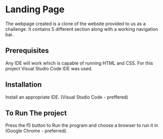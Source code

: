 # Landing Page
The webpage created is a clone of the website provided to us as a challenge. 
It contains 5 different section along with a working navigation bar.

## Prerequisites
Any IDE will work which is capable of running HTML and CSS. For this project Visual Studio Code IDE was used.

## Installation 
Install an appropriate IDE. (Visual Studio Code - preffered)

## To Run The project
Press the f5 button to Run the program and choose a browser to run it in (Google Chrome - preferred).


